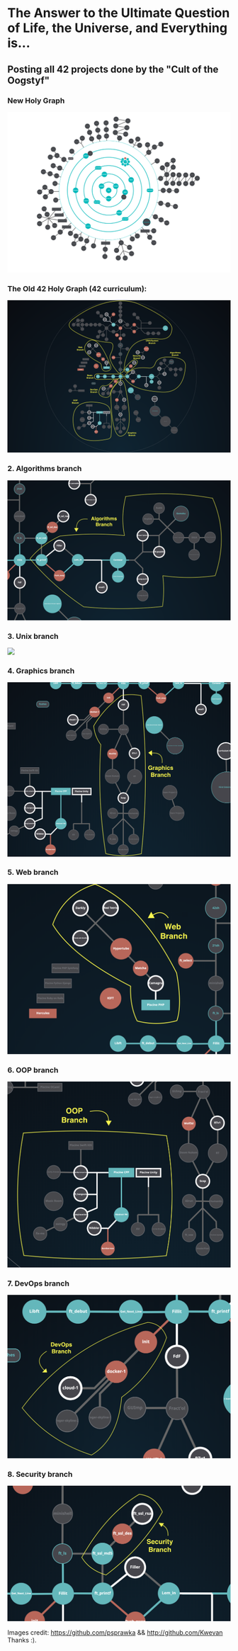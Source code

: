 # The Answer to the Ultimate Question of Life, the Universe, and Everything is...

## Posting all 42 projects done by the "Cult of the Oogstyf"

### New Holy Graph

![Holy Graph](srcs/new_holy_graph.png)


### The Old 42 Holy Graph (42 curriculum):
![](srcs/holly_graph.png)

### 2. Algorithms branch
![](srcs/algoritms_b.png)

### 3. Unix branch
![](srcs/unix_b.png)

### 4. Graphics branch
![](srcs/graphics_b.png)

### 5.  Web branch
![](srcs/web_b.png)

### 6. OOP branch
![](srcs/oop_b.png)

### 7. DevOps branch
![](srcs/devops_b.png)

### 8. Security branch
![](srcs/security_b.png)


Images credit: https://github.com/psprawka && http://github.com/Kwevan Thanks :).
